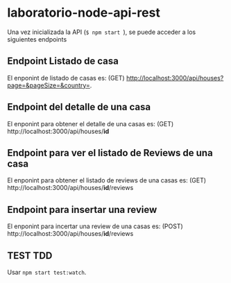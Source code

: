 # laboratorio-node-api-rest

Una vez inicializada la API (`$ npm start `), se puede acceder a los siguientes endpoints

## Endpoint Listado de casa
El enponint de listado de casas es: (GET) <http://localhost:3000/api/houses?page=&pageSize=&country=>. 

## Endpoint del detalle de una casa
El enponint para obtener el detalle de una casas es: (GET) http://localhost:3000/api/houses/**id**

## Endpoint para ver el listado de Reviews de una casa
El enponint para obtener el listado de reviews de una casas es: (GET) http://localhost:3000/api/houses/**id**/reviews

## Endpoint para insertar una review
El enponint para incertar una review de una casas es: (POST) http://localhost:3000/api/houses/**id**/reviews

## TEST TDD
Usar `npm start test:watch`.
